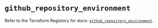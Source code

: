# `github_repository_environment`

Refer to the Terraform Registory for docs: [`github_repository_environment`](https://registry.terraform.io/providers/integrations/github/5.43.0/docs/resources/repository_environment).
